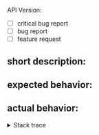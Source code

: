 API Version<!-- version number or commit hash-->:

- [ ] critical bug report
- [ ] bug report
- [ ] feature request

## short description:
<!-- describe the problem/feature here -->

## expected behavior:
<!-- describe expected behavior -->

## actual behavior:
<!-- describe the actual behavior -->

<details>
  <summary>Stack trace</summary>
  
  ```
  paste stack trace here
  ```
</details>
